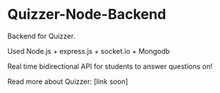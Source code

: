 # Quizzer-Node-Backend 

Backend for Quizzer.

Used Node.js + express.js + socket.io + Mongodb

Real time bidirectional API for students to answer questions on!

Read more about Quizzer: [link soon]
